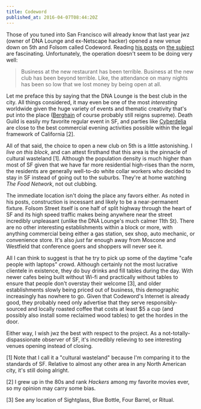 ```yaml
---
title: Codeword
published_at: 2016-04-07T08:44:20Z
---
```


Those of you tuned into San Francisco will already know that last year jwz
(owner of DNA Lounge and ex-Netscape hacker) opened a new venue down on 5th and
Folsom called Codeword. Reading [his posts][codeword1] on [the
subject][codeword2] are fascinating. Unfortunately, the operation doesn't seem
to be doing very well:

> Business at the new restaurant has been terrible. Business at the new club
> has been beyond terrible. Like, the attendance on many nights has been so low
> that we lost money by being open at all.

Let me preface this by saying that the DNA Lounge is the best club in the city.
All things considered, it may even be one of the most _interesting_ worldwide
given the huge variety of events and thematic creativity that's put into the
place ([Berghain][berghain] of course probably still reigns supreme). Death
Guild is easily my favorite regular event in SF, and parties like
[Cyberdelia][codeword2] are close to the best commercial evening activities
possible within the legal framework of California [2].

All of that said, the choice to open a new club on 5th is a little astonishing.
I _live on this block_, and can attest firsthand that this area is the pinnacle
of cultural wasteland [1]. Although the population density is much higher than
most of SF given that we have far more residential high-rises than the norm,
the residents are generally well-to-do white collar workers who decided to stay
in SF instead of going out to the suburbs. They're at home watching _The Food
Network_, not out clubbing.

The immediate location isn't doing the place any favors either. As noted in his
posts, construction is incessant and likely to be a near-permanent fixture.
Folsom Street itself is one half of split highway through the heart of SF and
its high speed traffic makes being anywhere near the street incredibly
unpleasant (unlike the DNA Lounge's much calmer 11th St). There are no other
interesting establishments within a block or more, with anything commercial
being either a gas station, sex shop, auto mechanic, or convenience store. It's
also _just_ far enough away from Moscone and Westfield that conference goers
and shoppers will never see it.

All I can think to suggest is that he try to pick up some of the daytime
"cafe people with laptops" crowd. Although certainly not the most lucrative
clientele in existence, they do buy drinks and fill tables during the day. With
newer cafes being built without Wi-fi and practically without tables to ensure
that people don't overstay their welcome [3], and older establishments slowly
being priced out of business, this demographic increasingly has nowhere to go.
Given that Codeword's Internet is already good, they probably need only
advertise that they serve responsibly-sourced and locally roasted coffee that
costs at least $5 a cup (and possibly also install some reclaimed wood tables)
to get the hordes in the door.

Either way, I wish jwz the best with respect to the project. As a
not-totally-dispassionate observer of SF, it's incredibly relieving to see
interesting venues opening instead of closing.

[berghain]: http://www.newyorker.com/magazine/2014/03/24/berlin-nights
[codeword1]: https://www.dnalounge.com/backstage/log/2015/12/22.html
[codeword2]: https://www.dnalounge.com/backstage/log/2016/01/27.html

[1] Note that I call it a "cultural wasteland" because I'm comparing it to the
    standards of SF. Relative to almost any other area in any North American
    city, it's still doing alright.

[2] I grew up in the 80s and rank _Hackers_ among my favorite movies ever, so
    my opinion may carry some bias.

[3] See any location of Sightglass, Blue Bottle, Four Barrel, or Ritual.
